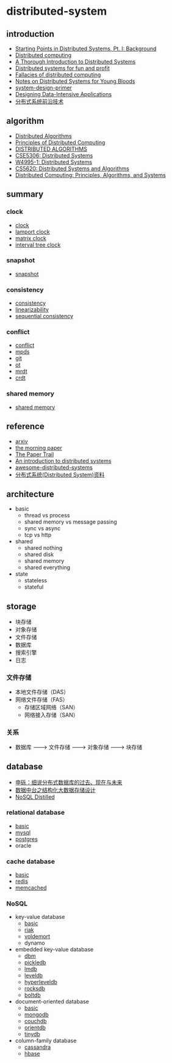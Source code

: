 # distributed-system

## introduction

- [Starting Points in Distributed Systems, Pt. I: Background](https://augescens.com/2014/01/18/dist-systems-starting-pts-i/)
- [Distributed computing](https://en.wikipedia.org/wiki/Distributed_computing)
- [A Thorough Introduction to Distributed Systems](https://hackernoon.com/a-thorough-introduction-to-distributed-systems-3b91562c9b3c)
- [Distributed systems for fun and profit](http://book.mixu.net/distsys/single-page.html)
- [Fallacies of distributed computing](https://en.wikipedia.org/wiki/Fallacies_of_distributed_computing)
- [Notes on Distributed Systems for Young Bloods](https://wenku.baidu.com/view/2ed750eeaf1ffc4fff47ac70.html)
- [system-design-primer](https://github.com/donnemartin/system-design-primer)
- [Designing Data-Intensive Applications](https://book.douban.com/subject/26197294/)
- [分布式系统前沿技术](https://www.infoq.cn/theme/48)

## algorithm

- [Distributed Algorithms](https://users.ics.aalto.fi/suomela/da/da-screen.pdf)
- [Principles of Distributed Computing ](https://disco.ethz.ch/courses/podc_allstars/)
- [DISTRIBUTED ALGORITHMS](http://read.pudn.com/downloads95/ebook/386159/Distributed.Algorithms.pdf)
- [CSE5306: Distributed Systems](http://ranger.uta.edu/~jrao/CSE5306/fall2019/)
- [W4995-1: Distributed Systems](https://www.cs.columbia.edu/~du/ds/)
- [CS5620: Distributed Systems and Algorithms](http://homepage.divms.uiowa.edu/~ghosh/16618.html)
- [Distributed Computing: Principles, Algorithms, and Systems](https://www.cs.uic.edu/~ajayk/DCS-Book)

## summary

### clock

- [clock](./summary/clock)
- [lamport clock](./summary/lamport%20clock)
- [matrix clock](./summary/matrix%20clock)
- [interval tree clock](./summary/interval%20tree%20clock)

### snapshot

- [snapshot](./summary/snapshot)

### consistency

- [consistency](./summary/consistency)
- [linearizability](./summary/linearizability)
- [sequential consistency](./summary/sequential%20consistency)

### conflict

- [conflict](./summary/conflict)
- [mpds](./summary/mpds)
- [git](./summary/git)
- [ot](./summary/ot)
- [mrdt](./summary/mrdt)
- [crdt](./summary/crdt)

### shared memory

- [shared memory](./summary/shared%20memory)

## reference

- [arxiv](https://arxiv.org/)
- [the morning paper](https://blog.acolyer.org/)
- [The Paper Trail](https://www.the-paper-trail.org/)
- [An introduction to distributed systems](https://github.com/aphyr/distsys-class)
- [awesome-distributed-systems](https://github.com/theanalyst/awesome-distributed-systems)
- [分布式系统(Distributed System)资料](https://github.com/ty4z2008/Qix/blob/master/ds.md)

## architecture

- basic
  - thread vs process
  - shared memory vs message passing
  - sync vs async
  - tcp vs http
- shared
  - shared nothing
  - shared disk
  - shared memory
  - shared everything
- state
  - stateless
  - stateful

## storage

- 块存储
- 对象存储
- 文件存储
- 数据库
- 搜索引擎
- 日志

### 文件存储

- 本地文件存储（DAS）
- 网络文件存储（FAS）
  - 存储区域网络（SAN）
  - 网络接入存储（SAN）

### 关系

- 数据库 ---> 文件存储 ---> 对象存储 ---> 块存储

## database

- [申砾：细说分布式数据库的过去、现在与未来](https://zhuanlan.zhihu.com/p/26676711)
- [数据中台之结构化大数据存储设计](https://yq.aliyun.com/articles/715254)
- [NoSQL Distilled](https://book.douban.com/subject/7952514/)

### relational database

- [basic](./database/relational%20database/basic)
- [mysql](./database/relational%20database//mysql)
- [postgres](./database/relational%20database//postgres)
- oracle

### cache database

- [basic](./database/cache%20database/basic)
- [redis](./database/cache%20database/redis)
- [memcached](./database/cache%20database/memcached)

### NoSQL

- key-value database
  - [basic](https://github.com/gaoxinge/distributed-system/tree/master/NoSQL/key-value%20database/basic)
  - [riak](https://github.com/gaoxinge/distributed-system/tree/master/NoSQL/key-value%20database/riak)
  - [voldemort](https://github.com/gaoxinge/distributed-system/tree/master/NoSQL/key-value%20database/voldemort)
  - dynamo
- embedded key-value database
  - [dbm](https://github.com/gaoxinge/distributed-system/tree/master/NoSQL/embedded%20key-value%20database/dbm)
  - [pickledb](https://github.com/gaoxinge/distributed-system/tree/master/NoSQL/embedded%20key-value%20database/pickledb)
  - [lmdb](https://github.com/gaoxinge/distributed-system/tree/master/NoSQL/embedded%20key-value%20database/lmdb)
  - [leveldb](https://github.com/gaoxinge/distributed-system/tree/master/NoSQL/embedded%20key-value%20database/leveldb)
  - [hyperleveldb](https://github.com/gaoxinge/distributed-system/tree/master/NoSQL/embedded%20key-value%20database/hyperleveldb)
  - [rocksdb](https://github.com/gaoxinge/distributed-system/tree/master/NoSQL/embedded%20key-value%20database/rocksdb)
  - [boltdb](https://github.com/gaoxinge/distributed-system/tree/master/NoSQL/embedded%20key-value%20database/boltdb)
- document-oriented database
  - [basic](https://github.com/gaoxinge/distributed-system/tree/master/NoSQL/document-oriented%20database/basic)
  - [mongodb](https://github.com/gaoxinge/distributed-system/tree/master/NoSQL/document-oriented%20database/mongodb)
  - [couchdb](https://github.com/gaoxinge/distributed-system/tree/master/NoSQL/document-oriented%20database/couchdb)
  - [orientdb](https://github.com/gaoxinge/distributed-system/tree/master/NoSQL/document-oriented%20database/orientdb)
  - [tinydb](https://github.com/gaoxinge/distributed-system/tree/master/NoSQL/document-oriented%20database/tinydb)
- column-family database
  - [cassandra](https://github.com/gaoxinge/distributed-system/tree/master/NoSQL/column-family%20database/cassandra)
  - [hbase](https://github.com/gaoxinge/distributed-system/tree/master/NoSQL/column-family%20database/hbase)